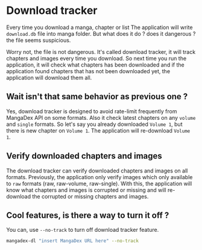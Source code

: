 # Download tracker

Every time you download a manga, chapter or list
The application will write `download.db` file into manga folder.
But what does it do ? does it dangerous ? the file seems suspicious.

Worry not, the file is not dangerous. It's called download tracker,
it will track chapters and images every time you download.
So next time you run the application, it will check what chapters has been downloaded
and if the application found chapters that has not been downloaded yet,
the application will download them all.

## Wait isn't that same behavior as previous one ?

Yes, download tracker is designed to avoid rate-limit frequently from MangaDex API on some formats.
Also it check latest chapters on any `volume` and `single` formats.
So let's say you already downloaded `Volume 1`, but there is new chapter on `Volume 1`.
The application will re-download `Volume 1`.

## Verify downloaded chapters and images

The download tracker can verify downloaded chapters and images on all formats.
Previously, the application only verify images which only available to `raw` formats (raw, raw-volume, raw-single).
With this, the application will know what chapters and images is corrupted or missing
and will re-download the corrupted or missing chapters and images.

## Cool features, is there a way to turn it off ?

You can, use `--no-track` to turn off download tracker feature.

```sh
mangadex-dl "insert MangaDex URL here" --no-track
```
